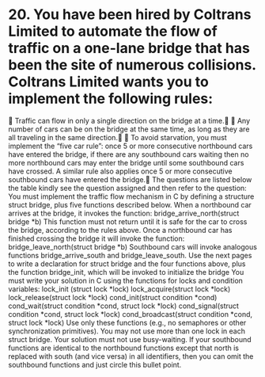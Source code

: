 # 20. You have been hired by Coltrans Limited to automate the flow of traffic on a one-lane bridge that has been the site of numerous collisions. Coltrans Limited wants you to implement the following rules:
 Traffic can flow in only a single direction on the bridge at a time.
 Any number of cars can be on the bridge at the same time, as long as they are all traveling in the same direction.
 To avoid starvation, you must implement the “five car rule”: once 5 or more consecutive northbound cars have entered the bridge, if there are any southbound cars waiting then no more northbound cars may enter the bridge until some southbound cars have crossed. A similar rule also applies once 5 or more consecutive southbound cars have entered the bridge.
The questions are listed below the table kindly see the question assigned and then refer to the question:
You must implement the traffic flow mechanism in C by defining a structure struct
bridge, plus five functions described below.
When a northbound car arrives at the bridge, it invokes the function:
bridge_arrive_north(struct bridge *b)
This function must not return until it is safe for the car to cross the bridge, according to the rules above. Once a northbound car has finished crossing the bridge it will invoke the function:
bridge_leave_north(struct bridge *b)
Southbound cars will invoke analogous functions bridge_arrive_south and
bridge_leave_south.
Use the next pages to write a declaration for struct bridge and the four functions above,
plus the function bridge_init, which will be invoked to initialize the bridge
You must write your solution in C using the functions for locks and condition variables:
lock_init (struct lock *lock)
lock_acquire(struct lock *lock)
lock_release(struct lock *lock)
cond_init(struct condition *cond)
cond_wait(struct condition *cond, struct lock *lock)
cond_signal(struct condition *cond, struct lock *lock)
cond_broadcast(struct condition *cond, struct lock *lock)
Use only these functions (e.g., no semaphores or other synchronization primitives).
You may not use more than one lock in each struct bridge.
Your solution must not use busy-waiting.
If your southbound functions are identical to the northbound functions except that north is replaced with south (and vice versa) in all identifiers, then you can omit the southbound functions and just circle this bullet point.
